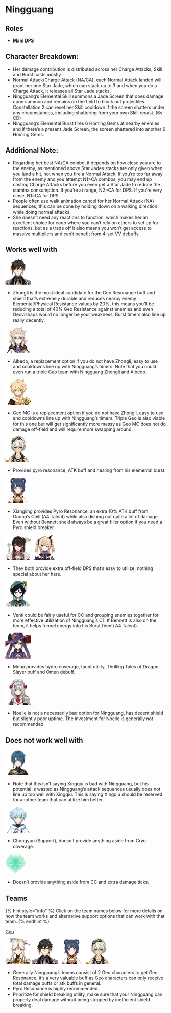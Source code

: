 # Ningguang

## Roles

* **Main DPS**

## Character Breakdown:

* Her damage contribution is distributed across her Charge Attacks, Skill and Burst casts mostly.
* Normal Attack/Charge Attack \(NA/CA\), each Normal Attack landed will grant her one Star Jade, which can stack up to 3 and when you do a Charge Attack, it releases all Star Jade stacks.
* Ningguang’s Elemental Skill summons a Jade Screen that does damage upon summon and remains on the field to block out projectiles. Constellation 2 can reset her Skill cooldown if the screen shatters under any circumstances, including shattering from your own Skill recast. \(6s CD\)
* Ningguang’s Elemental Burst fires 6 Homing Gems at nearby enemies and if there’s a present Jade Screen, the screen shattered into another 6 Homing Gems.

## Additional Note:

* Regarding her best NA/CA combo, it depends on how close you are to the enemy, as mentioned above Star Jades stacks are only given when you land a hit, not when you fire a Normal Attack. If you’re too far away from the enemy and you attempt N1&gt;CA combos, you may end up casting Charge Attacks before you even get a Star Jade to reduce the stamina consumption. If you’re at range, N2&gt;CA for DPS. If you’re very close, N1&gt;CA for DPS.
* People often use walk animation cancel for her Normal Attack \(NA\) sequences, this can be done by holding down on a walking direction while doing normal attacks.
* She doesn’t need any reactions to function, which makes her an excellent choice for coop where you can’t rely on others to set up for reactions, but as a trade off it also means you won’t get access to massive multipliers and can’t benefit from 4-set VV debuffs.

## Works well with

![](../../.gitbook/assets/ui_avataricon_zhongli.png) 

* Zhongli is the most ideal candidate for the Geo Resonance buff and shield that’s extremely durable and reduces nearby enemy Elemental/Physical Resistance values by 20%, this means you’ll be reducing a total of 40% Geo Resistance against enemies and even Geovishaps would no longer be your weakness. Burst timers also line up really decently.

![](../../.gitbook/assets/ui_avataricon_albedo.png) 

* Albedo, a replacement option if you do not have Zhongli, easy to use and cooldowns line up with Ningguang’s timers. Note that you could even run a triple Geo team with Ningguang Zhongli and Albedo.

![](../../.gitbook/assets/ui_avataricon_aether_geo.png) 

* Geo MC is a replacement option if you do not have Zhongli, easy to use and cooldowns line up with Ningguang’s timers. Triple Geo is also viable for this one but will get significantly more messy as Geo MC does not do damage off-field and will require more swapping around.

![](../../.gitbook/assets/ui_avataricon_bennett.png) 

* Provides pyro resonance, ATK buff and healing from his elemental burst.

![](../../.gitbook/assets/ui_avataricon_xiangling.png) 

* Xiangling  provides Pyro Resonance, an extra 10% ATK buff from Guoba’s Chili \(A4 Talent\) while also dishing out quite a lot of damage. Even without Bennett she’d always be a great filler option if you need a Pyro shield breaker.

![](../../.gitbook/assets/ui_avataricon_beidou.png) ![](../../.gitbook/assets/ui_avataricon_fischl.png) 

* They both provide extra off-field DPS that’s easy to utilize, nothing special about her here.

![](../../.gitbook/assets/ui_avataricon_venti.png) 

* Venti could be fairly useful for CC and grouping enemies together for more effective utilization of Ningguang’s C1. If Bennett is also on the team, it helps funnel energy into his Burst \(Venti A4 Talent\).

![](../../.gitbook/assets/ui_avataricon_mona.png) 

* Mona  provides hydro coverage, taunt utility, Thrilling Tales of Dragon Slayer buff and Omen debuff.

![](../../.gitbook/assets/ui_avataricon_noelle.png) 

* Noelle is not a necessarily bad option for Ningguang, has decent shield but slightly poor uptime. The investment for Noelle is generally not recommended.

## Does not work well with

![](../../.gitbook/assets/ui_avataricon_xingqiu.png) 

* Note that this isn’t saying Xingqiu is bad with Ningguang, but his potential is wasted as Ningguang’s attack sequences usually does not line up too well with Xingqiu. This is saying Xingqiu should be reserved for another team that can utilize him better.

![](../../.gitbook/assets/ui_avataricon_chongyun.png) 

* Chongyun \(Support\), doesn’t provide anything aside from Cryo coverage.

 ![](../../.gitbook/assets/element_anemo.webp) 

* Doesn’t provide anything aside from CC and extra damage ticks.

## Teams

{% hint style="info" %}
Click on the team names below for more details on how the team works and alternative support options that can work with that team.
{% endhint %}

[Geo](../../teams/geo.md)

![](../../.gitbook/assets/ui_avataricon_ningguang.png) ![](../../.gitbook/assets/ui_avataricon_zhongli.png) ![](../../.gitbook/assets/ui_avataricon_xiangling.png) ![](../../.gitbook/assets/ui_avataricon_bennett.png)   


* Generally Ningguang’s teams consist of 2 Geo characters to get Geo Resonance, it’s a very valuable buff as Geo characters can only receive total damage buffs or atk buffs in general.
* Pyro Resonance is highly recommended.
* Prioritize for shield breaking utility, make sure that your Ningguang can properly deal damage without being stopped by inefficient shield breaking.

